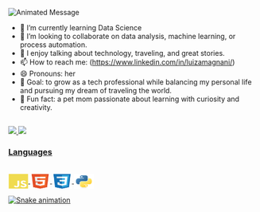 
![Animated Message](https://readme-typing-svg.herokuapp.com?font=Courier+New&size=30&duration=2000&pause=1000&color=C8A2C8center=true&vCenter=true&width=600&lines=Hi+there!+I'm+Luiza+Magnani.;Welcome+to+my+GitHub+profile.;Let's+collaborate+!+💻)

- 🌱 I’m currently learning Data Science
- 👯 I’m looking to collaborate on data analysis, machine learning, or process automation.
- 💬 I enjoy talking about technology, traveling, and great stories.
- 📫 How to reach me: (https://www.linkedin.com/in/luizamagnani/)
- 😄 Pronouns: her
- 🎯 Goal: to grow as a tech professional while balancing my personal life and pursuing my dream of traveling the world.
- 🐾 Fun fact: a pet mom passionate about learning with curiosity and creativity.
##
  <div>
    <a href="https://github.com/lumagnani">
      <img height="180em" src="https://github-readme-stats.vercel.app/api?username=lumagnani&show_icons=true&theme=blueberry&include_all_commits=true&countprivate=true"/>
      <img height="180em" src="https://github-readme-stats.vercel.app/api/top-langs/?username=lumagnani&layout=compact&langs_count=16&theme=blueberry"/>
  </div>

      
### Languages
<div style="display: inline_block"><br>
  <img align="center" alt="Rafa-Js" height="30" width="40" src="https://raw.githubusercontent.com/devicons/devicon/master/icons/javascript/javascript-plain.svg">
  <img align="center" alt="Rafa-Ts" height="30" width="40" src="https://raw.githubusercontent.com/devicons/devicon/master/icons/html5/html5-original.svg">
  <img align="center" alt="Rafa-CSS" height="30" width="40" src="https://raw.githubusercontent.com/devicons/devicon/master/icons/css3/css3-original.svg">
  <img align="center" alt="Rafa-Python" height="30" width="40" src="https://raw.githubusercontent.com/devicons/devicon/master/icons/python/python-original.svg">

![Snake animation](https://github.com/lumagnani/blob/output/github-contribution-grid-snake.svg)
